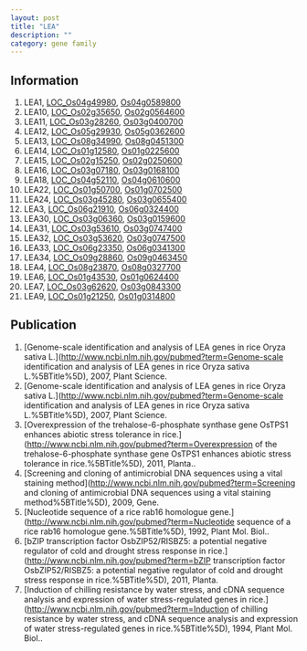 ```yaml
---
layout: post
title: "LEA"
description: ""
category: gene family
---
```


## Information
1. LEA1, [LOC_Os04g49980](http://rice.plantbiology.msu.edu/cgi-bin/ORF_infopage.cgi?orf=LOC_Os04g49980), [Os04g0589800](http://rapdb.dna.affrc.go.jp/viewer/gbrowse_details/irgsp1?name=Os04g0589800)
2. LEA10, [LOC_Os02g35650](http://rice.plantbiology.msu.edu/cgi-bin/ORF_infopage.cgi?orf=LOC_Os02g35650), [Os02g0564600](http://rapdb.dna.affrc.go.jp/viewer/gbrowse_details/irgsp1?name=Os02g0564600)
3. LEA11, [LOC_Os03g28260](http://rice.plantbiology.msu.edu/cgi-bin/ORF_infopage.cgi?orf=LOC_Os03g28260), [Os03g0400700](http://rapdb.dna.affrc.go.jp/viewer/gbrowse_details/irgsp1?name=Os03g0400700)
4. LEA12, [LOC_Os05g29930](http://rice.plantbiology.msu.edu/cgi-bin/ORF_infopage.cgi?orf=LOC_Os05g29930), [Os05g0362600](http://rapdb.dna.affrc.go.jp/viewer/gbrowse_details/irgsp1?name=Os05g0362600)
5. LEA13, [LOC_Os08g34990](http://rice.plantbiology.msu.edu/cgi-bin/ORF_infopage.cgi?orf=LOC_Os08g34990), [Os08g0451300](http://rapdb.dna.affrc.go.jp/viewer/gbrowse_details/irgsp1?name=Os08g0451300)
6. LEA14, [LOC_Os01g12580](http://rice.plantbiology.msu.edu/cgi-bin/ORF_infopage.cgi?orf=LOC_Os01g12580), [Os01g0225600](http://rapdb.dna.affrc.go.jp/viewer/gbrowse_details/irgsp1?name=Os01g0225600)
7. LEA15, [LOC_Os02g15250](http://rice.plantbiology.msu.edu/cgi-bin/ORF_infopage.cgi?orf=LOC_Os02g15250), [Os02g0250600](http://rapdb.dna.affrc.go.jp/viewer/gbrowse_details/irgsp1?name=Os02g0250600)
8. LEA16, [LOC_Os03g07180](http://rice.plantbiology.msu.edu/cgi-bin/ORF_infopage.cgi?orf=LOC_Os03g07180), [Os03g0168100](http://rapdb.dna.affrc.go.jp/viewer/gbrowse_details/irgsp1?name=Os03g0168100)
9. LEA18, [LOC_Os04g52110](http://rice.plantbiology.msu.edu/cgi-bin/ORF_infopage.cgi?orf=LOC_Os04g52110), [Os04g0610600](http://rapdb.dna.affrc.go.jp/viewer/gbrowse_details/irgsp1?name=Os04g0610600)
10. LEA22, [LOC_Os01g50700](http://rice.plantbiology.msu.edu/cgi-bin/ORF_infopage.cgi?orf=LOC_Os01g50700), [Os01g0702500](http://rapdb.dna.affrc.go.jp/viewer/gbrowse_details/irgsp1?name=Os01g0702500)
11. LEA24, [LOC_Os03g45280](http://rice.plantbiology.msu.edu/cgi-bin/ORF_infopage.cgi?orf=LOC_Os03g45280), [Os03g0655400](http://rapdb.dna.affrc.go.jp/viewer/gbrowse_details/irgsp1?name=Os03g0655400)
12. LEA3, [LOC_Os06g21910](http://rice.plantbiology.msu.edu/cgi-bin/ORF_infopage.cgi?orf=LOC_Os06g21910), [Os06g0324400](http://rapdb.dna.affrc.go.jp/viewer/gbrowse_details/irgsp1?name=Os06g0324400)
13. LEA30, [LOC_Os03g06360](http://rice.plantbiology.msu.edu/cgi-bin/ORF_infopage.cgi?orf=LOC_Os03g06360), [Os03g0159600](http://rapdb.dna.affrc.go.jp/viewer/gbrowse_details/irgsp1?name=Os03g0159600)
14. LEA31, [LOC_Os03g53610](http://rice.plantbiology.msu.edu/cgi-bin/ORF_infopage.cgi?orf=LOC_Os03g53610), [Os03g0747400](http://rapdb.dna.affrc.go.jp/viewer/gbrowse_details/irgsp1?name=Os03g0747400)
15. LEA32, [LOC_Os03g53620](http://rice.plantbiology.msu.edu/cgi-bin/ORF_infopage.cgi?orf=LOC_Os03g53620), [Os03g0747500](http://rapdb.dna.affrc.go.jp/viewer/gbrowse_details/irgsp1?name=Os03g0747500)
16. LEA33, [LOC_Os06g23350](http://rice.plantbiology.msu.edu/cgi-bin/ORF_infopage.cgi?orf=LOC_Os06g23350), [Os06g0341300](http://rapdb.dna.affrc.go.jp/viewer/gbrowse_details/irgsp1?name=Os06g0341300)
17. LEA34, [LOC_Os09g28860](http://rice.plantbiology.msu.edu/cgi-bin/ORF_infopage.cgi?orf=LOC_Os09g28860), [Os09g0463450](http://rapdb.dna.affrc.go.jp/viewer/gbrowse_details/irgsp1?name=Os09g0463450)
18. LEA4, [LOC_Os08g23870](http://rice.plantbiology.msu.edu/cgi-bin/ORF_infopage.cgi?orf=LOC_Os08g23870), [Os08g0327700](http://rapdb.dna.affrc.go.jp/viewer/gbrowse_details/irgsp1?name=Os08g0327700)
19. LEA6, [LOC_Os01g43530](http://rice.plantbiology.msu.edu/cgi-bin/ORF_infopage.cgi?orf=LOC_Os01g43530), [Os01g0624400](http://rapdb.dna.affrc.go.jp/viewer/gbrowse_details/irgsp1?name=Os01g0624400)
20. LEA7, [LOC_Os03g62620](http://rice.plantbiology.msu.edu/cgi-bin/ORF_infopage.cgi?orf=LOC_Os03g62620), [Os03g0843300](http://rapdb.dna.affrc.go.jp/viewer/gbrowse_details/irgsp1?name=Os03g0843300)
21. LEA9, [LOC_Os01g21250](http://rice.plantbiology.msu.edu/cgi-bin/ORF_infopage.cgi?orf=LOC_Os01g21250), [Os01g0314800](http://rapdb.dna.affrc.go.jp/viewer/gbrowse_details/irgsp1?name=Os01g0314800)

## Publication
1. [Genome-scale identification and analysis of LEA genes in rice Oryza sativa L.](http://www.ncbi.nlm.nih.gov/pubmed?term=Genome-scale identification and analysis of LEA genes in rice Oryza sativa L.%5BTitle%5D), 2007, Plant Science.
2. [Genome-scale identification and analysis of LEA genes in rice Oryza sativa L.](http://www.ncbi.nlm.nih.gov/pubmed?term=Genome-scale identification and analysis of LEA genes in rice Oryza sativa L.%5BTitle%5D), 2007, Plant Science.
3. [Overexpression of the trehalose-6-phosphate synthase gene OsTPS1 enhances abiotic stress tolerance in rice.](http://www.ncbi.nlm.nih.gov/pubmed?term=Overexpression of the trehalose-6-phosphate synthase gene OsTPS1 enhances abiotic stress tolerance in rice.%5BTitle%5D), 2011, Planta..
4. [Screening and cloning of antimicrobial DNA sequences using a vital staining method](http://www.ncbi.nlm.nih.gov/pubmed?term=Screening and cloning of antimicrobial DNA sequences using a vital staining method%5BTitle%5D), 2009, Gene.
5. [Nucleotide sequence of a rice rab16 homologue gene.](http://www.ncbi.nlm.nih.gov/pubmed?term=Nucleotide sequence of a rice rab16 homologue gene.%5BTitle%5D), 1992, Plant Mol. Biol..
6. [bZIP transcription factor OsbZIP52/RISBZ5: a potential negative regulator of cold and drought stress response in rice.](http://www.ncbi.nlm.nih.gov/pubmed?term=bZIP transcription factor OsbZIP52/RISBZ5: a potential negative regulator of cold and drought stress response in rice.%5BTitle%5D), 2011, Planta.
7. [Induction of chilling resistance by water stress, and cDNA sequence analysis and expression of water stress-regulated genes in rice.](http://www.ncbi.nlm.nih.gov/pubmed?term=Induction of chilling resistance by water stress, and cDNA sequence analysis and expression of water stress-regulated genes in rice.%5BTitle%5D), 1994, Plant Mol. Biol..



